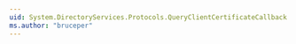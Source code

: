 ```yaml
---
uid: System.DirectoryServices.Protocols.QueryClientCertificateCallback
ms.author: "bruceper"
---
```

